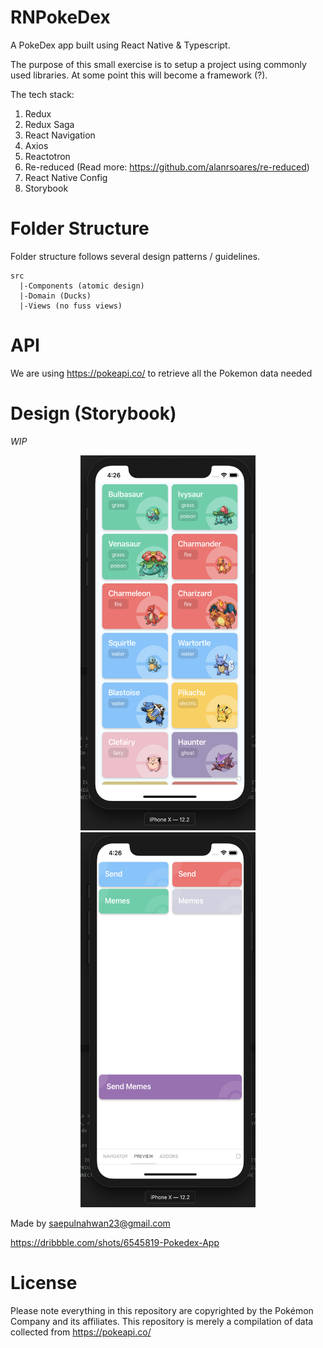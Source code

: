 # RNPokeDex

A PokeDex app built using React Native & Typescript.

The purpose of this small exercise is to setup a project using commonly used libraries. At some point this will become a framework (?).

The tech stack:

1. Redux
2. Redux Saga
3. React Navigation
4. Axios
5. Reactotron
6. Re-reduced (Read more: https://github.com/alanrsoares/re-reduced)
7. React Native Config
8. Storybook

# Folder Structure

Folder structure follows several design patterns / guidelines.

```
src
  |-Components (atomic design)
  |-Domain (Ducks)
  |-Views (no fuss views)
```

# API

We are using https://pokeapi.co/ to retrieve all the Pokemon data needed

# Design (Storybook)

_WIP_

<p align="center">
  <img src="https://raw.githubusercontent.com/akiwarheit/RNPokeDex/master/ss1.png" width="280" height="600" title="Storybook 1">
  <img src="https://raw.githubusercontent.com/akiwarheit/RNPokeDex/master/ss2.png" width="280" height="600" title="Storybook 2">
</p>

Made by saepulnahwan23@gmail.com

https://dribbble.com/shots/6545819-Pokedex-App

# License

Please note everything in this repository are copyrighted by the Pokémon Company and its affiliates. This repository is merely a compilation of data collected from https://pokeapi.co/

